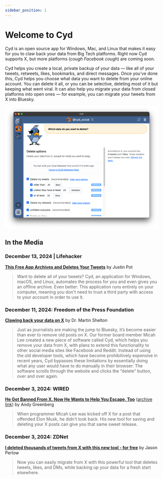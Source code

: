 ```yaml
---
sidebar_position: 1
---
```


# Welcome to Cyd

Cyd is an open source app for Windows, Mac, and Linux that makes it easy for you to claw back your data from Big Tech platforms. Right now Cyd supports X, but more platforms (*cough Facebook cough*) are coming soon.

Cyd helps you create a local, private backup of your data &mdash; like all of your tweets, retweets, likes, bookmarks, and direct messages. Once you've done this, Cyd helps you choose what data you want to delete from your online account. You can delete it all, or you can be selective, deleting most of it but keeping what went viral. It can also help you migrate your data from closed platforms into open ones &mdash; for example, you can migrate your tweets from X into Bluesky.

![Screenshot of Cyd](./img/cyd.png)

## In the Media

### December 13, 2024 | Lifehacker

[**This Free App Archives and Deletes Your Tweets**](https://lifehacker.com/tech/cyd-app-archives-and-deletes-tweets-for-free) by Justin Pot

> Want to delete all of your tweets? Cyd, an application for Windows, macOS, and Linux, automates the process for you and even gives you an offline archive. Even better: This application runs entirely on your computer, meaning you don't need to trust a third party with access to your account in order to use it.

### December 11, 2024: Freedom of the Press Foundation

[**Clawing back your data on X**](https://freedom.press/digisec/blog/clawing-back-your-data-on-x/) by Dr. Martin Shelton

> Just as journalists are making the jump to Bluesky, it’s become easier than ever to remove old posts on X. Our former board member Micah Lee created a new piece of software called Cyd, which helps you remove your data from X, with plans to extend this functionality to other social media sites like Facebook and Reddit. Instead of using the old developer tools, which have become prohibitively expensive in recent years, Cyd bypasses these limitations by essentially doing what any user would have to do manually in their browser: The software scrolls through the website and clicks the “delete” button, over and over again.

### December 3, 2024: WIRED

[**He Got Banned From X. Now He Wants to Help You Escape, Too**](https://www.wired.com/story/x-delete-posts-cyd-micah-lee/) ([archive link](https://archive.is/BwoxG)) by Andy Greenberg

> When programmer Micah Lee was kicked off X for a post that offended Elon Musk, he didn’t look back. His new tool for saving and deleting your X posts can give you that same sweet release.

### December 3, 2024: ZDNet

[**I deleted thousands of tweets from X with this new tool - for free**](https://www.zdnet.com/article/i-deleted-thousands-of-tweets-from-x-with-this-new-tool-for-free/) by Jason Perlow

> Now you can easily migrate from X with this powerful tool that deletes tweets, likes, and DMs, while backing up your data for a fresh start elsewhere. 
